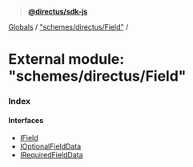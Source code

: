 > **[@directus/sdk-js](../README.md)**

[Globals](../README.md) / ["schemes/directus/Field"](_schemes_directus_field_.md) /

# External module: "schemes/directus/Field"

### Index

#### Interfaces

* [IField](../interfaces/_schemes_directus_field_.ifield.md)
* [IOptionalFieldData](../interfaces/_schemes_directus_field_.ioptionalfielddata.md)
* [IRequiredFieldData](../interfaces/_schemes_directus_field_.irequiredfielddata.md)